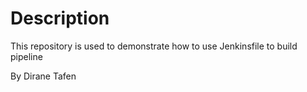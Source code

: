 # Description

This repository is used to demonstrate how to use Jenkinsfile to build pipeline

By Dirane Tafen
